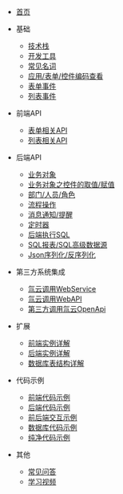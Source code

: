 * [首页](/)


* 基础

  * [技术栈](/doc/language)
  * [开发工具](/doc/dev-tools)
  * [常见名词](/doc/noun)
  * [应用/表单/控件编码查看](/doc/check-code)
  * [表单事件](/doc/form-events)
  * [列表事件](/doc/list-events)


* 前端API

  * [表单相关API](/doc/form-api)
  * [列表相关API](/doc/list-api)


* 后端API
  
  * [业务对象](/doc/biz-object)
  * [业务对象之控件的取值/赋值](/doc/bo-set-get)
  * [部门/人员/角色](/doc/organization)
  * [流程操作](/doc/workflow)
  * [消息通知/提醒](/doc/notification)
  * [定时器](/doc/timer)
  * [后端执行SQL](/doc/exec-sql)
  * [SQL报表/SQL高级数据源](doc/sql-report)
  * [Json序列化/反序列化](doc/cs-json)


* 第三方系统集成

  * [氚云调用WebService](/doc/req-ws)
  * [氚云调用WebAPI](/doc/req-api)
  * [第三方调用氚云OpenApi](/doc/open-api)


* 扩展

  * [前端实例详解](/doc/js-instance)
  * [后端实例详解](/doc/cs-instance)
  * [数据库表结构详解](/doc/database)


* 代码示例

  * [前端代码示例](/doc/js-example)
  * [后端代码示例](/doc/cs-example)
  * [前后端交互示例](/doc/interactive-example)
  * [数据库代码示例](/doc/sql-example)
  * [纯净代码示例](/doc/pure-example)


* 其他
  
  * [常见问答](/doc/faq)
  * [学习视频](/doc/video)
